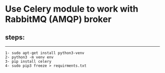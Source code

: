 # Use Celery module to work with RabbitMQ (AMQP) broker

## steps:

---

    1- sudo apt-get install python3-venv
    2- python3 -m venv env
    3- pip install celery
    4- sudo pip3 freeze > requirments.txt

